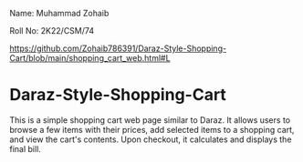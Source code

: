 Name: Muhammad Zohaib 

Roll No: 2K22/CSM/74

https://github.com/Zohaib786391/Daraz-Style-Shopping-Cart/blob/main/shopping_cart_web.html#L

# Daraz-Style-Shopping-Cart

This is a simple shopping cart web page similar to Daraz. It allows users to browse a few items with their prices, add selected items to a shopping cart, and view the cart's contents. Upon checkout, it calculates and displays the final bill.

